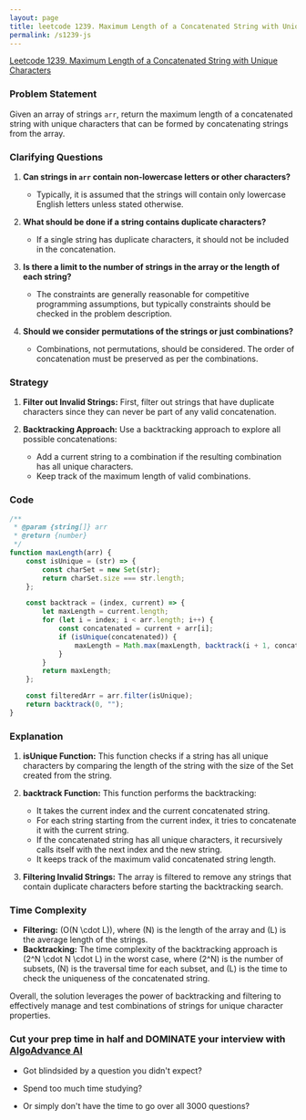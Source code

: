 ```yaml
---
layout: page
title: leetcode 1239. Maximum Length of a Concatenated String with Unique Characters
permalink: /s1239-js
---
```

[Leetcode 1239. Maximum Length of a Concatenated String with Unique Characters](https://algoadvance.github.io/algoadvance/l1239)
### Problem Statement

Given an array of strings `arr`, return the maximum length of a concatenated string with unique characters that can be formed by concatenating strings from the array.

### Clarifying Questions

1. **Can strings in `arr` contain non-lowercase letters or other characters?**
   - Typically, it is assumed that the strings will contain only lowercase English letters unless stated otherwise.

2. **What should be done if a string contains duplicate characters?**
   - If a single string has duplicate characters, it should not be included in the concatenation.

3. **Is there a limit to the number of strings in the array or the length of each string?**
   - The constraints are generally reasonable for competitive programming assumptions, but typically constraints should be checked in the problem description.

4. **Should we consider permutations of the strings or just combinations?**
   - Combinations, not permutations, should be considered. The order of concatenation must be preserved as per the combinations.

### Strategy

1. **Filter out Invalid Strings:** First, filter out strings that have duplicate characters since they can never be part of any valid concatenation.

2. **Backtracking Approach:** Use a backtracking approach to explore all possible concatenations:
   - Add a current string to a combination if the resulting combination has all unique characters.
   - Keep track of the maximum length of valid combinations.

### Code

```javascript
/**
 * @param {string[]} arr
 * @return {number}
 */
function maxLength(arr) {
    const isUnique = (str) => {
        const charSet = new Set(str);
        return charSet.size === str.length;
    };

    const backtrack = (index, current) => {
        let maxLength = current.length;
        for (let i = index; i < arr.length; i++) {
            const concatenated = current + arr[i];
            if (isUnique(concatenated)) {
                maxLength = Math.max(maxLength, backtrack(i + 1, concatenated));
            }
        }
        return maxLength;
    };

    const filteredArr = arr.filter(isUnique);
    return backtrack(0, "");
}
```

### Explanation

1. **isUnique Function:** This function checks if a string has all unique characters by comparing the length of the string with the size of the Set created from the string.

2. **backtrack Function:** This function performs the backtracking:
   - It takes the current index and the current concatenated string.
   - For each string starting from the current index, it tries to concatenate it with the current string.
   - If the concatenated string has all unique characters, it recursively calls itself with the next index and the new string.
   - It keeps track of the maximum valid concatenated string length.

3. **Filtering Invalid Strings:** The array is filtered to remove any strings that contain duplicate characters before starting the backtracking search.

### Time Complexity

- **Filtering:** \(O(N \cdot L)\), where \(N\) is the length of the array and \(L\) is the average length of the strings.
- **Backtracking:** The time complexity of the backtracking approach is \(2^N \cdot N \cdot L\) in the worst case, where \(2^N\) is the number of subsets, \(N\) is the traversal time for each subset, and \(L\) is the time to check the uniqueness of the concatenated string.

Overall, the solution leverages the power of backtracking and filtering to effectively manage and test combinations of strings for unique character properties.


### Cut your prep time in half and DOMINATE your interview with [AlgoAdvance AI](https://algoAdvance.com)

- Got blindsided by a question you didn't expect?

- Spend too much time studying?

- Or simply don't have the time to go over all 3000 questions?

